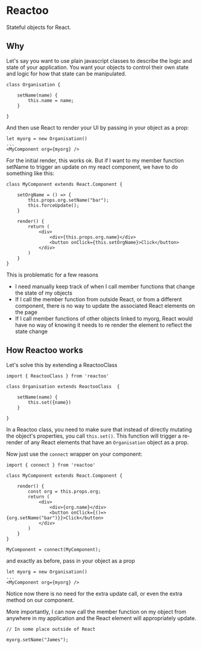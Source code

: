 # Reactoo

Stateful objects for React.

## Why

Let's say you want to use plain javascript classes to describe the logic and state of your application. You want your objects to control their own state and logic for how that state can be manipulated.

	class Organisation {
	
		setName(name) {
			this.name = name;
		}
	
	}
	
And then use React to render your UI by passing in your object as a prop:

	let myorg = new Organisation()
	...
	<MyComponent org={myorg} />	


For the initial render, this works ok. But if I want to my member function setName to trigger an update on my react component, we have to do something like this:


	class MyComponent extends React.Component {
	
		setOrgName = () => {
			this.props.org.setName("bar");
			this.forceUpdate();
		}
	
		render() {
			return (
				<div>
					<div>{this.props.org.name}</div>
					<button onClick={this.setOrgName}>Click</button>
				</div>
			)
		}
	}

This is problematic for a few reasons

* I need manually keep track of when I call member functions that change the state of my objects
* If I call the member function from outside React, or from a different component, there is no way to update the associated React elements on the page
* If I call member functions of other objects linked to myorg, React would have no way of knowing it needs to re render the element to reflect the state change

## How Reactoo works

Let's solve this by extending a ReactooClass
	
	import { ReactooClass } from 'reactoo'

	class Organisation extends ReactooClass  {
	
		setName(name) { 
			this.set({name}) 
		}
		
	}

In a Reactoo class, you need to make sure that instead of directly mutating the object's properties, you call ```this.set()```. This function will trigger a re-render of any React elements that have an ```Organisation``` object as a prop.

Now just use the ```connect``` wrapper on your component:

	import { connect } from 'reactoo'

	class MyComponent extends React.Component {
	
		render() {
			const org = this.props.org;
			return (
				<div>
					<div>{org.name}</div>
					<button onClick={()=>{org.setName("bar")}}>Click</button>
				</div>
			)
		}
	}
	
	MyComponent = connect(MyComponent);


and exactly as before, pass in your object as a prop

	let myorg = new Organisation()
	...
	<MyComponent org={myorg} /> 

Notice now there is no need for the extra update call, or even the extra method on our component. 

More importantly, I can now call the member function on my object from anywhere in my application and the React element will appropriately update.

	// In some place outside of React
	
	myorg.setName("James");
	






	